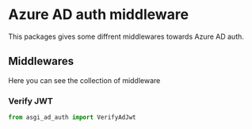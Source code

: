 # Azure AD auth middleware

This packages gives some diffrent middlewares towards Azure AD auth.

## Middlewares

Here you can see the collection of middleware

### Verify JWT

``` python
from asgi_ad_auth import VerifyAdJwt
```
